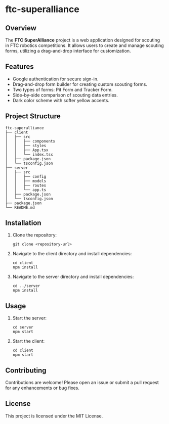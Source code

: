 # ftc-superalliance

## Overview
The **FTC SuperAlliance** project is a web application designed for scouting in FTC robotics competitions. It allows users to create and manage scouting forms, utilizing a drag-and-drop interface for customization.

## Features
- Google authentication for secure sign-in.
- Drag-and-drop form builder for creating custom scouting forms.
- Two types of forms: Pit Form and Tracker Form.
- Side-by-side comparison of scouting data entries.
- Dark color scheme with softer yellow accents.

## Project Structure
```
ftc-superalliance
├── client
│   ├── src
│   │   ├── components
│   │   ├── styles
│   │   ├── App.tsx
│   │   └── index.tsx
│   ├── package.json
│   └── tsconfig.json
├── server
│   ├── src
│   │   ├── config
│   │   ├── models
│   │   ├── routes
│   │   └── app.ts
│   ├── package.json
│   └── tsconfig.json
├── package.json
└── README.md
```

## Installation
1. Clone the repository:
   ```
   git clone <repository-url>
   ```
2. Navigate to the client directory and install dependencies:
   ```
   cd client
   npm install
   ```
3. Navigate to the server directory and install dependencies:
   ```
   cd ../server
   npm install
   ```

## Usage
1. Start the server:
   ```
   cd server
   npm start
   ```
2. Start the client:
   ```
   cd client
   npm start
   ```

## Contributing
Contributions are welcome! Please open an issue or submit a pull request for any enhancements or bug fixes.

## License
This project is licensed under the MIT License.